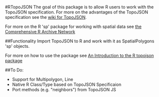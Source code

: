 #RTopoJSON
The goal of this package is to allow R users to work with the TopoJSON specification. For more on the advantages of the TopoJSON specification see the [wiki for TopoJSON](https://github.com/mbostock/topojson/wiki).

For more on the R 'sp' package for working with spatial data see [the Comprehensive R Archive Network](http://cran.r-project.org/web/packages/sp/index.html)

##Functionality
Import TopoJSON to R and work with it as SpatialPolygons 'sp' objects.

For more on how to use the package see [An Introduction to the R topojson package](http://ifgi.s3.amazonaws.com/index.html)

##To Do:
* Support for Multipolygon, Line
* Native R Class/Type based on TopoJSON Specificaion
* Port methods (e.g. "neighbors") from TopoJSON JS
